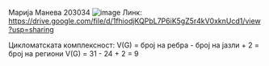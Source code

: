 Марија Манева
203034
![image](https://user-images.githubusercontent.com/82393844/175406549-be116b1c-ab09-49ba-98a6-71557a127717.png)
Линк: https://drive.google.com/file/d/1fhiodjKQPbL7P6iK5gZ5r4kV0xknUcd1/view?usp=sharing

Цикломатската комплексност:
V(G) = број на ребра - број на јазли + 2 = број на региони
V(G) = 31 - 24 + 2 = 9


